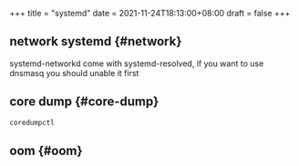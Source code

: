 +++
title = "systemd"
date = 2021-11-24T18:13:00+08:00
draft = false
+++

## network <span class="tag"><span class="systemd">systemd</span></span> {#network}

systemd-networkd come with systemd-resolved, if you want to use dnsmasq you should unable it first


## core dump {#core-dump}

```sh
coredumpctl
```


## oom {#oom}

```emacs-lisp

```
